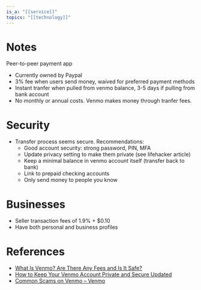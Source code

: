 ```yaml
---
is_a: "[[service]]"
topics: "[[technology]]"
---
```

# Notes
Peer-to-peer payment app
* Currently owned by Paypal
* 3% fee when users send money, waived for preferred payment methods
* Instant tranfer when pulled from venmo balance, 3-5 days if pulling from bank account
* No monthly or annual costs. Venmo makes money through tranfer fees.

# Security
* Transfer process seems secure. Recommendations:
  * Good account security: strong password, PIN, MFA
  * Update privacy setting to make them private (see lifehacker article)
  * Keep a minimal balance in venmo account itself (transfer back to bank)
  * Link to prepaid checking accounts
  * Only send money to people you know

# Businesses
* Seller transaction fees of 1.9% + $0.10
* Have both personal and business profiles

# References
* [What Is Venmo? Are There Any Fees and Is It Safe?](https://www.investopedia.com/articles/personal-finance/032415/how-safe-venmo-and-why-it-free.asp)
* [How to Keep Your Venmo Account Private and Secure Updated](https://lifehacker.com/how-to-keep-your-venmo-account-private-and-secure-1846917861)
* [Common Scams on Venmo – Venmo](https://help.venmo.com/hc/en-us/articles/360048404533-Common-Scams-on-Venmo)
